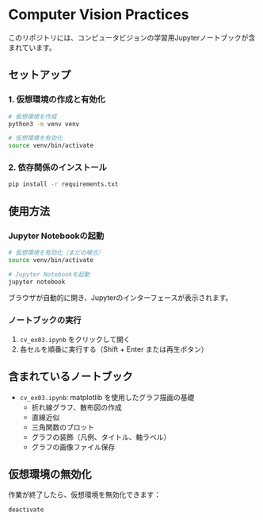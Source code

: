 # Computer Vision Practices

このリポジトリには、コンピュータビジョンの学習用Jupyterノートブックが含まれています。

## セットアップ

### 1. 仮想環境の作成と有効化

```bash
# 仮想環境を作成
python3 -m venv venv

# 仮想環境を有効化
source venv/bin/activate
```

### 2. 依存関係のインストール

```bash
pip install -r requirements.txt
```

## 使用方法

### Jupyter Notebookの起動

```bash
# 仮想環境を有効化（まだの場合）
source venv/bin/activate

# Jupyter Notebookを起動
jupyter notebook
```

ブラウザが自動的に開き、Jupyterのインターフェースが表示されます。

### ノートブックの実行

1. `cv_ex03.ipynb` をクリックして開く
2. 各セルを順番に実行する（Shift + Enter または再生ボタン）

## 含まれているノートブック

- `cv_ex03.ipynb`: matplotlib を使用したグラフ描画の基礎
  - 折れ線グラフ、散布図の作成
  - 直線近似
  - 三角関数のプロット
  - グラフの装飾（凡例、タイトル、軸ラベル）
  - グラフの画像ファイル保存

## 仮想環境の無効化

作業が終了したら、仮想環境を無効化できます：

```bash
deactivate
```